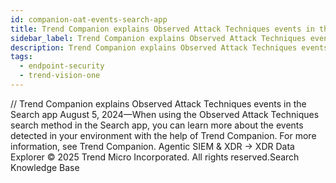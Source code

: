 ```yaml
---
id: companion-oat-events-search-app
title: Trend Companion explains Observed Attack Techniques events in the Search app
sidebar_label: Trend Companion explains Observed Attack Techniques events in the Search app
description: Trend Companion explains Observed Attack Techniques events in the Search app
tags:
  - endpoint-security
  - trend-vision-one
---
```


/*<![CDATA[*/ $('#title').html($('meta[name=map-description]').attr('content')); /*]]>*/ Trend Companion explains Observed Attack Techniques events in the Search app August 5, 2024—When using the Observed Attack Techniques search method in the Search app, you can learn more about the events detected in your environment with the help of Trend Companion. For more information, see Trend Companion. Agentic SIEM & XDR → XDR Data Explorer © 2025 Trend Micro Incorporated. All rights reserved.Search Knowledge Base